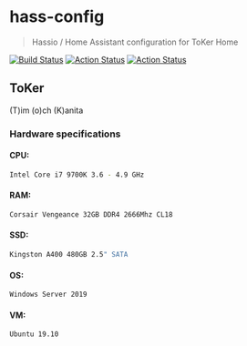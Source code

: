# hass-config
> Hassio / Home Assistant configuration for ToKer Home

[![Build Status](https://travis-ci.com/timpihl/hass-config.svg?branch=master)](https://travis-ci.com/timpihl/hass-config)
[![Action Status](https://github.com/timpihl/hass-config/workflows/yamllint/badge.svg)](https://github.com/timpihl/hass-config/actions)
[![Action Status](https://github.com/timpihl/hass-config/workflows/python/badge.svg)](https://github.com/timpihl/hass-config/actions)

## ToKer

(T)im (o)ch (K)anita

### Hardware specifications

#### CPU:
```sh
Intel Core i7 9700K 3.6 - 4.9 GHz
```
#### RAM:
```sh
Corsair Vengeance 32GB DDR4 2666Mhz CL18
```
#### SSD: 
```sh
Kingston A400 480GB 2.5" SATA 
```
#### OS:
```sh
Windows Server 2019
```
#### VM: 
```sh
Ubuntu 19.10
```
